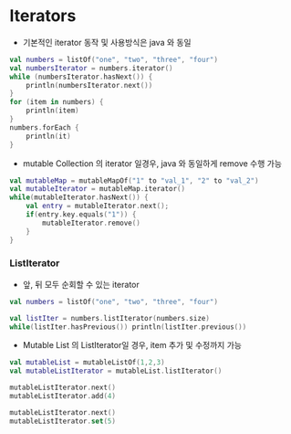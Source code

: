 # Iterators
* 기본적인 iterator 동작 및 사용방식은 java 와 동일
```kotlin
val numbers = listOf("one", "two", "three", "four")
val numbersIterator = numbers.iterator()
while (numbersIterator.hasNext()) {
    println(numbersIterator.next())
}
for (item in numbers) {
    println(item)
}
numbers.forEach {
    println(it)
}
```
* mutable Collection 의 iterator 일경우, java 와 동일하게 remove 수행 가능
```kotlin
val mutableMap = mutableMapOf("1" to "val_1", "2" to "val_2")
val mutableIterator = mutableMap.iterator()
while(mutableIterator.hasNext()) {
    val entry = mutableIterator.next();
    if(entry.key.equals("1")) {
        mutableIterator.remove()
    }
}
```

### ListIterator
* 앞, 뒤 모두 순회할 수 있는 iterator
```kotlin
val numbers = listOf("one", "two", "three", "four")

val listIter = numbers.listIterator(numbers.size)
while(listIter.hasPrevious()) println(listIter.previous())
```
* Mutable List 의 ListIterator일 경우, item 추가 및 수정까지 가능
```kotlin
val mutableList = mutableListOf(1,2,3)
val mutableListIterator = mutableList.listIterator()

mutableListIterator.next()
mutableListIterator.add(4)

mutableListIterator.next()
mutableListIterator.set(5)
```



